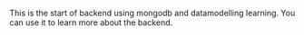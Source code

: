 This is the start of backend using mongodb and datamodelling learning. You can use it to learn more about the backend.